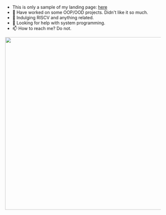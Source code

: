 -  This is only a sample of my landing page: [here](https://saxocatto.github.io/About-me/)
- 🔭 Have worked on some OOP/OOD projects. Didn't like it so much.
- 🌱 Indulging RISCV and anything related.
- 🤔 Looking for help with system programming.
- 📫 How to reach me? Do not.

<!-- ![Muh GitHub stats](https://github-readme-stats.vercel.app/api?username=SaxoCatto&show_icons=true) 
-->

<picture>
  <source
    srcset="https://github-readme-stats.vercel.app/api/top-langs/?username=SaxoCatto&layout=compact&card_with=400&theme=dark"
    media="(prefers-color-scheme: dark)"
  />
  <source
    srcset="https://github-readme-stats.vercel.app/api/top-langs/?username=SaxoCatto&layout=compact&card_with=400"
    media="(prefers-color-scheme: dark), (prefers-color-scheme: no-preference)"
  />
  <img src="https://github-readme-stats.vercel.app/api/top-langs/?username=SaxoCatto&layout=compact&card_with=500" width="560"/>
</picture>
